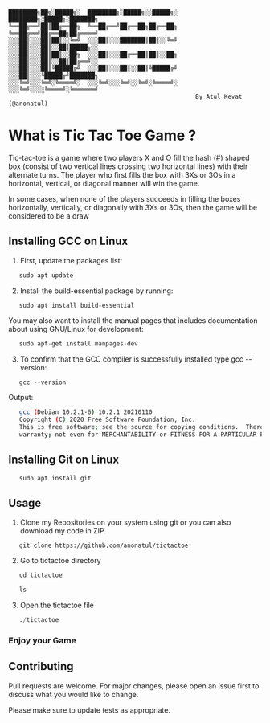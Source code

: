 

   
    ████████╗██╗░█████╗░  ████████╗░█████╗░░█████╗░  ████████╗░█████╗░███████╗ 
    ╚══██╔══╝██║██╔══██╗  ╚══██╔══╝██╔══██╗██╔══██╗  ╚══██╔══╝██╔══██╗██╔════╝  
    ░░░██║░░░██║██║░░╚═╝  ░░░██║░░░███████║██║░░╚═╝  ░░░██║░░░██║░░██║█████╗░░  
    ░░░██║░░░██║██║░░██╗  ░░░██║░░░██╔══██║██║░░██╗  ░░░██║░░░██║░░██║██╔══╝░░  
    ░░░██║░░░██║╚█████╔╝  ░░░██║░░░██║░░██║╚█████╔╝  ░░░██║░░░╚█████╔╝███████╗  
    ░░░╚═╝░░░╚═╝░╚════╝░  ░░░╚═╝░░░╚═╝░░╚═╝░╚════╝░  ░░░╚═╝░░░░╚════╝░╚══════╝  
                                                        By Atul Kevat (@anonatul) 
    



# What is Tic Tac Toe Game ? 

Tic-tac-toe is a game where two players X and O fill the hash (#) shaped box (consist of two vertical lines crossing two horizontal lines) with their alternate turns. The player who first fills the box with 3Xs or 3Os in a horizontal, vertical, or diagonal manner will win the game. 

In some cases, when none of the players succeeds in filling the boxes horizontally, vertically, or diagonally with 3Xs or 3Os, then the game will be considered to be a draw
 

 
## Installing GCC on Linux

01. First, update the packages list:

```python
   sudo apt update
```

02. Install the build-essential package by running:

```pyhton
   sudo apt install build-essential
```
You may also want to install the manual pages that includes documentation about using GNU/Linux for development:

```python
   sudo apt-get install manpages-dev
```

03. To confirm that the GCC compiler is successfully installed type gcc --version:

```python
   gcc --version
```

Output:

```bash
   gcc (Debian 10.2.1-6) 10.2.1 20210110
   Copyright (C) 2020 Free Software Foundation, Inc.
   This is free software; see the source for copying conditions.  There is NO
   warranty; not even for MERCHANTABILITY or FITNESS FOR A PARTICULAR PURPOSE.
```

## Installing Git on Linux

```python
   sudo apt install git
```
## Usage 
01. Clone my Repositories on your system using git or you can also download my code in ZIP.

```pyhton
   git clone https://github.com/anonatul/tictactoe
```
02. Go to tictactoe directory

```python 
   cd tictactoe
```
```python
   ls
```
03. Open the tictactoe file
 
```python
   ./tictactoe
```
### Enjoy your Game

## Contributing
Pull requests are welcome. For major changes, please open an issue first to discuss what you would like to change.

Please make sure to update tests as appropriate.
